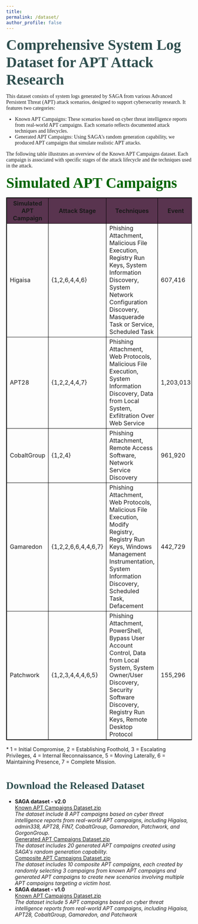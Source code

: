```yaml
---
title: 
permalink: /dataset/
author_profile: false
---
```

<span style="color: #2F4F4F; font-family: 'Work Sans'; font-weight: bold;font-size:40px">Comprehensive System Log Dataset for APT Attack Research</span>
<p style="font-family: 'Work Sans';">This dataset consists of system logs generated by SAGA from various Advanced Persistent Threat (APT) attack scenarios, designed to support cybersecurity research. It features two categories:</p>
<ul>
  <li style="font-family: 'Work Sans';"> Known APT Campaigns: These scenarios based on cyber threat intelligence reports from real-world APT campaigns. Each scenario reflects documented attack techniques and lifecycles.</li>
  <li style="font-family: 'Work Sans';"> Generated APT Campaigns: Using SAGA's random generation capability, we produced APT campaigns that simulate realistic APT attacks.</li>
</ul>
<p style="font-family: 'Work Sans';">The following table illustrates an overview of the Known APT Campaigns dataset. Each campaign is associated with specific stages of the attack lifecycle and the techniques used in the attack.</p>

<span style="color: #006400; font-family: 'Work Sans'; font-weight: bold;font-size:40px">Simulated APT Campaigns</span>
<table style="border: 1px solid black; border-collapse: collapse;">
    <thead>
        <tr>
            <th style="background-color: #59344f; border: 1px solid black;">Simulated APT Campaign</th>
            <th style="background-color: #59344f; border: 1px solid black;">Attack Stage</th>
            <th style="background-color: #59344f; border: 1px solid black; max-width: 450px; word-wrap: break-word;">Techniques</th>
            <th style="background-color: #59344f; border: 1px solid black;">Event</th>
            <th style="background-color: #59344f; border: 1px solid black;">MalEvent</th>
        </tr>
    </thead>
    <tbody>
        <tr>
            <td style="border: 1px solid black;">Higaisa</td>
            <td style="border: 1px solid black;">{1,2,6,4,4,6}</td>
            <td style="max-width: 450px; word-wrap: break-word; border: 1px solid black;">Phishing Attachment, Malicious File Execution, Registry Run Keys, System Information Discovery, System Network Configuration Discovery, Masquerade Task or Service, Scheduled Task</td>
            <td style="border: 1px solid black;">607,416</td>
            <td style="border: 1px solid black;">0.005%</td>
        </tr>
        <tr>
            <td style="border: 1px solid black;">APT28</td>
            <td style="border: 1px solid black;">{1,2,2,4,4,7}</td>
            <td style="max-width: 450px; word-wrap: break-word; border: 1px solid black;">Phishing Attachment, Web Protocols, Malicious File Execution, System Information Discovery, Data from Local System, Exfiltration Over Web Service</td>
            <td style="border: 1px solid black;">1,203,013</td>
            <td style="border: 1px solid black;">1.175%</td>
        </tr>
        <tr>
            <td style="border: 1px solid black;">CobaltGroup</td>
            <td style="border: 1px solid black;">{1,2,4}</td>
            <td style="max-width: 450px; word-wrap: break-word; border: 1px solid black;">Phishing Attachment, Remote Access Software, Network Service Discovery</td>
            <td style="border: 1px solid black;">961,920</td>
            <td style="border: 1px solid black;">0.118%</td>
        </tr>
        <tr>
            <td style="border: 1px solid black;">Gamaredon</td>
            <td style="border: 1px solid black;">{1,2,2,6,6,4,4,6,7}</td>
            <td style="max-width: 450px; word-wrap: break-word; border: 1px solid black;">Phishing Attachment, Web Protocols, Malicious File Execution, Modify Registry, Registry Run Keys, Windows Management Instrumentation, System Information Discovery, Scheduled Task, Defacement</td>
            <td style="border: 1px solid black;">442,729</td>
            <td style="border: 1px solid black;">0.013%</td>
        </tr>
        <tr>
            <td style="border: 1px solid black;">Patchwork</td>
            <td style="border: 1px solid black;">{1,2,3,4,4,4,6,5}</td>
            <td style="max-width: 450px; word-wrap: break-word; border: 1px solid black;">Phishing Attachment, PowerShell, Bypass User Account Control, Data from Local System, System Owner/User Discovery, Security Software Discovery, Registry Run Keys, Remote Desktop Protocol</td>
            <td style="border: 1px solid black;">155,296</td>
            <td style="border: 1px solid black;">9.095%</td>
        </tr>
    </tbody>
</table>
<p>* 1 = Initial Compromise, 2 = Establishing Foothold, 3 = Escalating Privileges, 4 = Internal Reconnaissance, 5 = Moving Laterally, 6 = Maintaining Presence, 7 = Complete Mission.</p>


<h1 style= "color: #2F4F4F; font-family: 'Work Sans';">Download the Released Dataset</h1>
<ul>
  <li>
    <strong>SAGA dataset - v2.0</strong><br>
    <a href="https://drive.google.com/file/d/1LgCIlkkRZrLwlny3_od-D8E2jmkQ2jVy/view?usp=drive_link" target="_blank">Known APT Campaigns Dataset.zip</a><br>
    <em>The dataset include 8 APT campaigns based on cyber threat intelligence reports from real-world APT campaigns, including Higaisa, admin338, APT28, FIN7, CobaltGroup, Gamaredon, Patchwork, and GorgonGroup.</em><br>
    <a href="https://drive.google.com/file/d/1e-8s4-DIM0FpRIJTqAaWC7uXUshr3WTu/view?usp=drive_link" target="_blank">Generated APT Campaigns Dataset.zip</a><br>
    <em>The dataset includes 20 generated APT campaigns created using SAGA's random generation capability.</em><br>
    <a href="https://drive.google.com/file/d/16vbSaAyXvrnBM7tVrTe6E52m1JwRy_m2/view?usp=drive_link" target="_blank">Composite APT Campaigns Dataset.zip</a><br>
    <em>The dataset includes 10 composite APT campaigns, each created by randomly selecting 3 campaigns from known APT campaigns and generated APT campaigns to create new scenarios involving multiple APT campaigns targeting a victim host.</em>
  </li>
  <li>
    <strong>SAGA dataset - v1.0</strong><br>
    <a href="https://drive.google.com/file/d/1XdlHEUJ0rvHFf3HfY1VYYkhLsMU6wg_A/view?usp=sharing" target="_blank">Known APT Campaigns Dataset.zip</a><br>
    <em>The dataset include 5 APT campaigns based on cyber threat intelligence reports from real-world APT campaigns, including Higaisa, APT28, CobaltGroup, Gamaredon, and Patchwork</em>
  </li>
</ul>


<!-- <h3> SAGA dataset - v1.0</h3>
<a href="https://drive.google.com/file/d/1XdlHEUJ0rvHFf3HfY1VYYkhLsMU6wg_A/view?usp=sharing" target="_blank">Known APT Campaigns Dataset.zip</a>
<p>The dataset include 5 APT campaigns based on cyber threat intelligence reports from real-world APT campaigns, including Higaisa, APT28, CobaltGroup, Gamaredon, and Patchwork</p>
<h3> SAGA dataset - v2.0</h3>
<a href="https://drive.google.com/file/d/1LgCIlkkRZrLwlny3_od-D8E2jmkQ2jVy/view?usp=drive_link" target="_blank">Known APT Campaigns Dataset.zip</a>
<p>The dataset include 8 APT campaigns based on cyber threat intelligence reports from real-world APT campaigns, including Higaisa, admin338, APT28, FIN7, CobaltGroup, Gamaredon, Patchwork, and GorgonGroup.</p>
<a href="https://drive.google.com/file/d/1e-8s4-DIM0FpRIJTqAaWC7uXUshr3WTu/view?usp=drive_link" target="_blank">Generated APT Campaigns Dataset.zip</a>
<p>The dataset includes 20 generated APT campaigns created using SAGA's random generation capability.</p>
<a href="https://drive.google.com/file/d/16vbSaAyXvrnBM7tVrTe6E52m1JwRy_m2/view?usp=drive_link" target="_blank">Composite APT Campaigns Dataset.zip</a>
<p>The dataset includes 10 composite APT campaigns, each created by randomly selecting 3 campaigns from known APT campaigns and generated APT campaigns to create new scenarios involving multiple APT campaigns targeting a victim host.</p> -->
